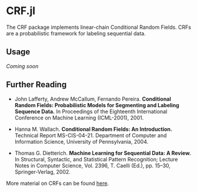 # CRF.jl

The CRF package implements linear-chain Conditional Random Fields.
CRFs are a probabilistic framework for labeling sequential data.

## Usage

*Coming soon*

## Further Reading

 - John Lafferty, Andrew McCallum, Fernando Pereira. **Conditional Random Fields: Probabilistic Models for Segmenting and Labeling Sequence Data.** In Proceedings of the Eighteenth International Conference on Machine Learning (ICML-2001), 2001.

 - Hanna M. Wallach. **Conditional Random Fields: An Introduction.** Technical Report MS-CIS-04-21. Department of Computer and Information Science, University of Pennsylvania, 2004.

 - Thomas G. Dietterich. **Machine Learning for Sequential Data: A Review.** In Structural, Syntactic, and Statistical Pattern Recognition; Lecture Notes in Computer Science, Vol. 2396, T. Caelli (Ed.), pp. 15–30, Springer-Verlag, 2002.

More material on CRFs can be found [here](http://www.inference.phy.cam.ac.uk/hmw26/crf/).

